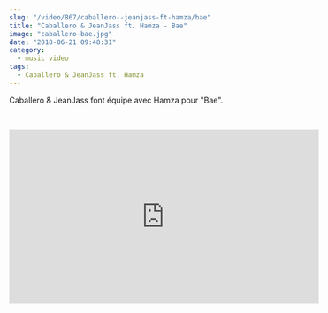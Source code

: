 ```yaml
--- 
slug: "/video/867/caballero--jeanjass-ft-hamza/bae"
title: "Caballero & JeanJass ft. Hamza - Bae"
image: "caballero-bae.jpg"
date: "2018-06-21 09:48:31"
category:
  - music video
tags:
  - Caballero & JeanJass ft. Hamza
---
```

<p>Caballero & JeanJass font équipe avec Hamza pour "Bae".</p><br/><p><iframe width="560" height="315" src="https://www.youtube.com/embed/hE0QLsF-J-o" frameborder="0" allow="autoplay; encrypted-media" allowfullscreen></iframe></p>